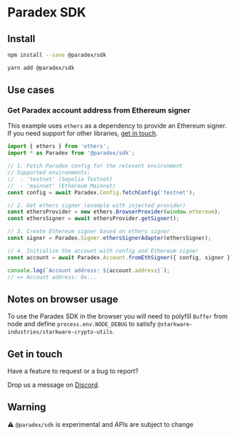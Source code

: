 # Paradex SDK

## Install

```sh
npm install --save @paradex/sdk
```

```sh
yarn add @paradex/sdk
```

## Use cases

### Get Paradex account address from Ethereum signer

This example uses `ethers` as a dependency to provide an Ethereum signer. If you need support for other libraries, [get in touch].

```ts
import { ethers } from 'ethers';
import * as Paradex from '@paradex/sdk';

// 1. Fetch Paradex config for the relevant environment
// Supported environments:
//  - 'testnet' (Sepolia Testnet)
//  - 'mainnet' (Ethereum Mainnet)
const config = await Paradex.Config.fetchConfig('testnet');

// 2. Get ethers signer (example with injected provider)
const ethersProvider = new ethers.BrowserProvider(window.ethereum);
const ethersSigner = await ethersProvider.getSigner();

// 3. Create Ethereum signer based on ethers signer
const signer = Paradex.Signer.ethersSignerAdapter(ethersSigner);

// 4. Initialize the account with config and Ethereum signer
const account = await Paradex.Account.fromEthSigner({ config, signer });

console.log(`Account address: ${account.address}`);
// => Account address: 0x...
```

## Notes on browser usage

To use the Paradex SDK in the browser you will need to polyfill `Buffer` from node and define `process.env.NODE_DEBUG` to satisfy `@starkware-industries/starkware-crypto-utils`.

## Get in touch

Have a feature to request or a bug to report?

Drop us a message on [Discord].

[Discord]: https://discord.gg/paradex
[get in touch]: #get-in-touch

## Warning

⚠️ `@paradex/sdk` is experimental and APIs are subject to change
